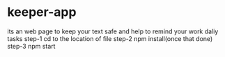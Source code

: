 # keeper-app
its an web page to keep your text safe and help to remind your work daliy tasks
step-1  cd to the location of file
step-2 npm install(once that done)
step-3 npm start
